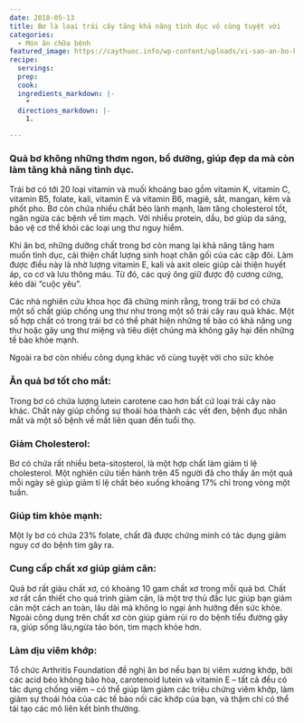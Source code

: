 ```yaml
---
date: 2018-05-13
title: Bơ là loại trái cây tăng khả năng tình dục vô cùng tuyệt vời
categories:
  - Món ăn chữa bệnh
featured_image: https://caythuoc.info/wp-content/uploads/vi-sao-an-bo-khong-nen-bo-hat.jpg
recipe:
  servings:  
  prep:  
  cook:  
  ingredients_markdown: |-
    * 
  directions_markdown: |-
    1. 

---
```

<h3>Quả bơ không những thơm ngon, bổ dưỡng, giúp đẹp da mà còn làm tăng khả năng tình dục.</h3>

Trái bơ có tới 20 loại vitamin và muối khoáng bao gồm vitamin K, vitamin C, vitamin B5, folate, kali, vitamin E và vitamin B6, magiê, sắt, mangan, kẽm và phốt pho. Bơ còn chứa nhiều chất béo lành mạnh, làm tăng cholesterol tốt, ngăn ngừa các bệnh về tim mạch. Với nhiều protein, dầu, bơ giúp da sáng, bảo vệ cơ thể khỏi các loại ung thư nguy hiểm.

Khi ăn bơ, những dưỡng chất trong bơ còn mang lại khả năng tăng ham muốn tình dục, cải thiện chất lượng sinh hoạt chăn gối của các cặp đôi. Làm được điều này là nhờ lượng vitamin E, kali và axit oleic giúp cải thiện huyết áp, co cơ và lưu thông máu. Từ đó, các quý ông giữ được độ cương cứng, kéo dài “cuộc yêu”.

Các nhà nghiên cứu khoa học đã chứng minh rằng, trong trái bơ có chứa một số chất giúp chống ung thư như trong một số trái cây rau quả khác. Một số hợp chất có trong trái bơ có thể phát hiện những tế bào có khả năng ung thư hoặc gây ung thư miệng và tiêu diệt chúng mà không gây hại đến những tế bào khỏe mạnh.

Ngoài ra bơ còn nhiều công dụng khác vô cùng tuyệt vời cho sức khỏe
<h3>Ăn quả bơ tốt cho mắt:</h3> Trong bơ có chứa lượng lutein carotene cao hơn bất cứ loại trái cây nào khác. Chất này giúp chống sự thoái hóa thành các vết đen, bệnh đục nhân mắt và một số bệnh về mắt liên quan đến tuổi thọ.

<h3>Giảm Cholesterol:</h3> Bơ có chứa rất nhiều beta-sitosterol, là một hợp chất làm giảm tỉ lệ cholesterol. Một nghiên cứu tiến hành trên 45 người đã cho thấy ăn một quả mỗi ngày sẽ giúp giảm tỉ lệ chất béo xuống khoảng 17% chỉ trong vòng một tuần.

<h3>Giúp tim khỏe mạnh:</h3> Một ly bơ có chứa 23% folate, chất đã được chứng minh có tác dụng giảm nguy cơ do bệnh tim gây ra.

<h3>Cung cấp chất xơ giúp giảm cân:</h3> Quả bơ rất giàu chất xơ, có khoảng 10 gam chất xơ trong mỗi quả bơ. Chất xơ rất cần thiết cho quá trình giảm cân, là một trợ thủ đắc lực giúp bạn giảm cân một cách an toàn, lâu dài mà không lo ngại ảnh hưởng đến sức khỏe. Ngoài công dụng trên chất xơ còn giúp giảm rủi ro do bệnh tiểu đường gây ra, giúp sống lâu,ngừa táo bón, tim mạch khỏe hơn.

<h3>Làm dịu viêm khớp:</h3> Tổ chức Arthritis Foundation đề nghị ăn bơ nếu bạn bị viêm xương khớp, bởi các acid béo không bão hòa, carotenoid lutein và vitamin E – tất cả đều có tác dụng chống viêm – có thể giúp làm giảm các triệu chứng viêm khớp, làm giảm sự thoái hóa của các tế bào nối các khớp của bạn, và thậm chí có thể tái tạo các mô liên kết bình thường.

 
